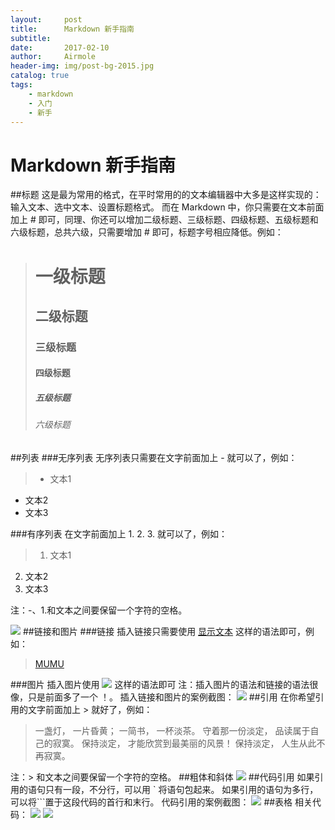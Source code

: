 ```yaml
---
layout:     post
title:      Markdown 新手指南
subtitle:
date:       2017-02-10
author:     Airmole
header-img: img/post-bg-2015.jpg
catalog: true
tags:
    - markdown
    - 入门
    - 新手
---
```



# Markdown 新手指南
##标题
这是最为常用的格式，在平时常用的的文本编辑器中大多是这样实现的：输入文本、选中文本、设置标题格式。
而在 Markdown 中，你只需要在文本前面加上 # 即可，同理、你还可以增加二级标题、三级标题、四级标题、五级标题和六级标题，总共六级，只需要增加 # 即可，标题字号相应降低。例如：
> # 一级标题
> ## 二级标题
> ### 三级标题
> #### 四级标题
> ##### 五级标题
> ###### 六级标题

##列表
###无序列表
无序列表只需要在文字前面加上 - 就可以了，例如：
> - 文本1
- 文本2
- 文本3

###有序列表
在文字前面加上 1. 2. 3. 就可以了，例如：
> 1. 文本1
2. 文本2
3. 文本3

注：-、1.和文本之间要保留一个字符的空格。

![](http://upload-images.jianshu.io/upload_images/259-8ccbfed8ce487368.jpg?imageMogr2/auto-orient/strip%7CimageView2/2/w/1240)
##链接和图片
###链接
插入链接只需要使用 [显示文本](链接地址) 这样的语法即可，例如：
> [MUMU](http://www.mumu0934.cn)

###图片
插入图片使用 ![](图片链接地址) 这样的语法即可
注：插入图片的语法和链接的语法很像，只是前面多了一个 ！。
插入链接和图片的案例截图：
![](http://upload-images.jianshu.io/upload_images/259-90ac0f366310f464.jpg?imageMogr2/auto-orient/strip%7CimageView2/2/w/1240)
##引用
在你希望引用的文字前面加上 > 就好了，例如：
> 一盏灯， 一片昏黄； 一简书， 一杯淡茶。 守着那一份淡定， 品读属于自己的寂寞。 保持淡定， 才能欣赏到最美丽的风景！ 保持淡定， 人生从此不再寂寞。

注：> 和文本之间要保留一个字符的空格。
##粗体和斜体
![](http://upload-images.jianshu.io/upload_images/259-6a74e417a86ac97f.jpg?imageMogr2/auto-orient/strip%7CimageView2/2/w/1240)
##代码引用
如果引用的语句只有一段，不分行，可以用 ` 将语句包起来。
如果引用的语句为多行，可以将```置于这段代码的首行和末行。
代码引用的案例截图：
![](http://upload-images.jianshu.io/upload_images/259-dcf737a97e71cd73.jpg?imageMogr2/auto-orient/strip%7CimageView2/2/w/1240)
##表格
相关代码：
![](http://upload-images.jianshu.io/upload_images/4697920-4f428090b72c4536.png?imageMogr2/auto-orient/strip%7CimageView2/2/w/1240)
![](http://upload-images.jianshu.io/upload_images/4697920-204a250527bc96f4.png?imageMogr2/auto-orient/strip%7CimageView2/2/w/1240)
